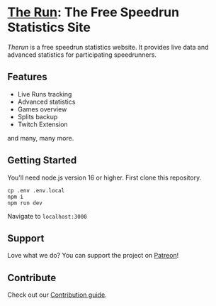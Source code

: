 # [The Run](https://therun.gg/): The Free Speedrun Statistics Site

_Therun_ is a free speedrun statistics website. It provides live data and advanced statistics for participating
speedrunners.

## Features

- Live Runs tracking
- Advanced statistics
- Games overview
- Splits backup
- Twitch Extension

and many, many more.

## Getting Started

You'll need node.js version 16 or higher. First clone this repository.

```
cp .env .env.local
npm i
npm run dev
```

Navigate to `localhost:3000`

## Support

Love what we do? You can support the project on [Patreon](patreon.com/therungg)!

## Contribute

Check out our [Contribution guide](https://github.com/therungg/therun-frontend/blob/main/CONTRIBUTING.md).
